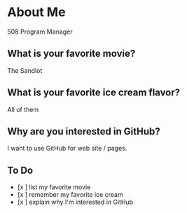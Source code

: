 # About Me
508 Program Manager

## What is your favorite movie?
The Sandlot

## What is your favorite ice cream flavor?
All of them

## Why are you interested in GitHub?
I want to use GitHub for web site / pages.

## To Do
- [x ] list my favorite movie
- [x ] remember my favorite ice cream
- [x ] explain why I'm interested in GitHub
